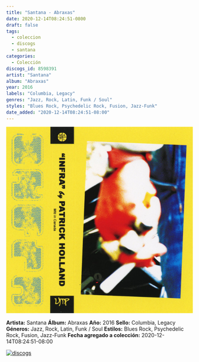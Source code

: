 ```yaml
---
title: "Santana - Abraxas"
date: 2020-12-14T08:24:51-0800
draft: false
tags:
  - coleccion
  - discogs
  - santana
categories:
  - Colección
discogs_id: 8598391
artist: "Santana"
album: "Abraxas"
year: 2016
labels: "Columbia, Legacy"
genres: "Jazz, Rock, Latin, Funk / Soul"
styles: "Blues Rock, Psychedelic Rock, Fusion, Jazz-Funk"
date_added: "2020-12-14T08:24:51-08:00"
---
```


![cover](image.jpeg (Santana - Abraxas))

**Artista:** Santana
**Álbum:** Abraxas
**Año:** 2016
**Sello:** Columbia, Legacy
**Géneros:** Jazz, Rock, Latin, Funk / Soul
**Estilos:** Blues Rock, Psychedelic Rock, Fusion, Jazz-Funk
**Fecha agregado a colección:** 2020-12-14T08:24:51-08:00

[![discogs](../../links/svg/discogs.png (discogs))](https://api.discogs.com/releases/8598391)

